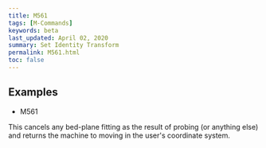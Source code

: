 ```yaml
---
title: M561
tags: [M-Commands] 
keywords: beta 
last_updated: April 02, 2020 
summary: Set Identity Transform 
permalink: M561.html
toc: false 
---
```



## Examples

* M561

This cancels any bed-plane fitting as the result of probing (or anything else) and returns the machine to moving in the user's coordinate system.

